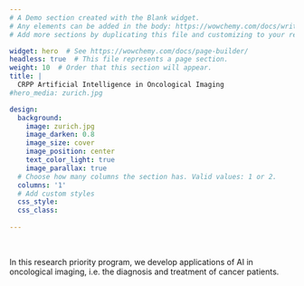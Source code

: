 ```yaml
---
# A Demo section created with the Blank widget.
# Any elements can be added in the body: https://wowchemy.com/docs/writing-markdown-latex/
# Add more sections by duplicating this file and customizing to your requirements.

widget: hero  # See https://wowchemy.com/docs/page-builder/
headless: true  # This file represents a page section.
weight: 10  # Order that this section will appear.
title: |
  CRPP Artificial Intelligence in Oncological Imaging
#hero_media: zurich.jpg

design:
  background:
    image: zurich.jpg
    image_darken: 0.8
    image_size: cover
    image_position: center
    text_color_light: true
    image_parallax: true
  # Choose how many columns the section has. Valid values: 1 or 2.
  columns: '1'
  # Add custom styles
  css_style:
  css_class:
  
---
```


<br>

In this research priority program, we develop applications of AI in oncological imaging, i.e. the diagnosis and treatment of cancer patients.
